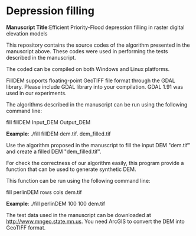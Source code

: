 # Depression filling
**Manuscript Title**:Efficient Priority-Flood depression filling in raster digital elevation models

This repository contains the source codes of the algorithm presented in the manuscript above. These codes were used in performing the tests described in the manuscript.

The coded can be compiled on both Windows and Linux platforms.

FillDEM supports floating-point GeoTIFF file format through the GDAL library. Please include GDAL library into your compilation. GDAL 1.91 was used in our experiments.

The algorithms described in the manuscript can be run using the following command line:

fill fillDEM Input_DEM Output_DEM

**Example**: ./fill fillDEM dem.tif. dem_filled.tif

Use the algorithm proposed in the manuscript to fill the input DEM "dem.tif" and create a filled DEM "dem_filled.tif".

For check the correctness of our algorithm easily, this program provide a function that can be used to generate synthetic DEM.

This function can be run using the following command line:

fill perlinDEM rows cols dem.tif

**Example**: ./fill perlinDEM 100 100 dem.tif
 
The test data used in the manuscript can be downloaded at http://www.mngeo.state.mn.us. You need ArcGIS to convert the DEM into GeoTIFF format.
